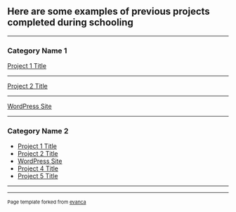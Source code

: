 ## Here are some examples of previous projects completed during schooling

---

### Category Name 1 

[Project 1 Title](/sample_page)
<img src=""/>

---
[Project 2 Title](/pdf/sample_presentation.pdf)
<img src=""/>

---
[WordPress Site](https://detailedtileandflooring.com/)
<img src=""/>

---

### Category Name 2

- [Project 1 Title](http://example.com/)
- [Project 2 Title](http://example.com/)
- [WordPress Site](https://detailedtileandflooring.com/)
- [Project 4 Title](http://example.com/)
- [Project 5 Title](http://example.com/)

---




---
<p style="font-size:11px">Page template forked from <a href="https://github.com/evanca/quick-portfolio">evanca</a></p>
<!-- Remove above link if you don't want to attibute -->

